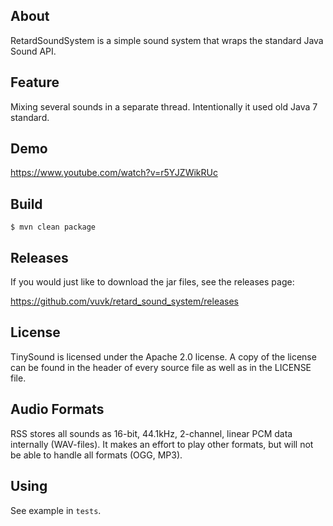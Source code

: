 About
-----
RetardSoundSystem is a simple sound system that wraps the standard Java Sound API.

Feature
-----
Mixing several sounds in a separate thread. Intentionally it used old Java 7 standard.

Demo
-----
https://www.youtube.com/watch?v=r5YJZWikRUc

Build
-----
`$ mvn clean package`

Releases
--------
If you would just like to download the jar files, see the releases page:

https://github.com/vuvk/retard_sound_system/releases

License
-------
TinySound is licensed under the Apache 2.0 license.  A copy of the license can
be found in the header of every source file as well as in the LICENSE file.

Audio Formats
-------------
RSS stores all sounds as 16-bit, 44.1kHz, 2-channel, linear PCM data
internally (WAV-files). It makes an effort to play other formats, but will not be able
to handle all formats (OGG, MP3). 

Using
---------------
See example in `tests`.